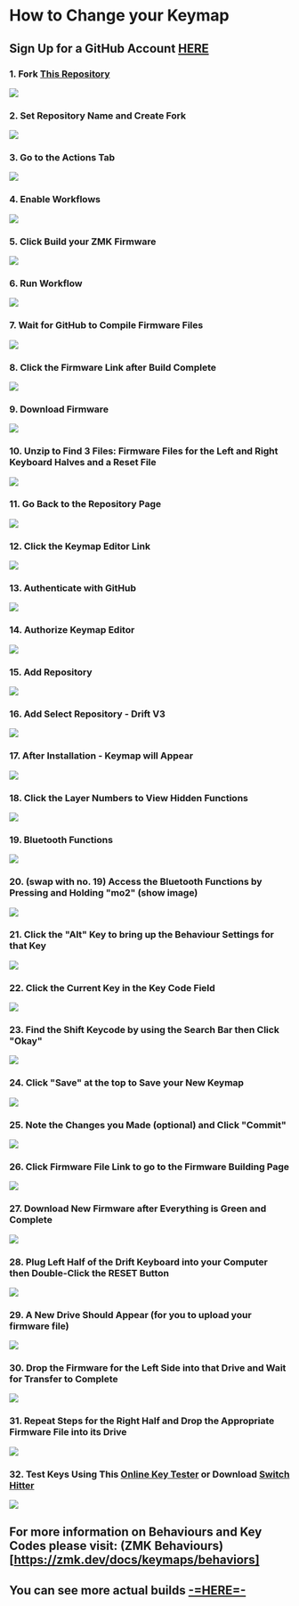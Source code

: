 # How to Change your Keymap

## Sign Up for a GitHub Account [HERE](https://github.com/)

### 1. Fork [This Repository](https://github.com/Timception/zmk-config-drift-v3-editor)  
<img src="images/1.png"><br/>

### 2. Set Repository Name and Create Fork  
<img src="images/2.png"><br/>

### 3. Go to the Actions Tab  
<img src="images/3.png"><br/>

### 4. Enable Workflows  
<img src="images/4.png"><br/>

### 5. Click Build your ZMK Firmware  
<img src="images/5.png"><br/>

### 6. Run Workflow  
<img src="images/6.png"><br/>

### 7. Wait for GitHub to Compile Firmware Files  
<img src="images/7.png"><br/>

### 8. Click the Firmware Link after Build Complete  
<img src="images/8.png"><br/>

### 9. Download Firmware  
<img src="images/9.png"><br/>

### 10. Unzip to Find 3 Files: Firmware Files for the Left and Right Keyboard Halves and a Reset File  
<img src="images/10.png"><br/>

### 11. Go Back to the Repository Page  
<img src="images/11.png"><br/>

### 12. Click the Keymap Editor Link  
<img src="images/12.png"><br/>

### 13. Authenticate with GitHub  
<img src="images/13.png"><br/>

### 14. Authorize Keymap Editor  
<img src="images/14.png"><br/>

### 15. Add Repository  
<img src="images/15.png"><br/>

### 16. Add Select Repository - Drift V3  
<img src="images/16.png"><br/>

### 17. After Installation - Keymap will Appear  
<img src="images/17.png"><br/>

### 18. Click the Layer Numbers to View Hidden Functions  
<img src="images/18.png"><br/>

### 19. Bluetooth Functions  
<img src="images/19.png"><br/>

### 20. (swap with no. 19) Access the Bluetooth Functions by Pressing and Holding "mo2" (show image)  
<img src="images/20.png"><br/>

### 21. Click the "Alt" Key to bring up the Behaviour Settings for that Key  
<img src="images/21.png"><br/>

### 22. Click the Current Key in the Key Code Field  
<img src="images/22.png"><br/>

### 23. Find the Shift Keycode by using the Search Bar then Click "Okay"  
<img src="images/23.png"><br/>

### 24. Click "Save" at the top to Save your New Keymap  
<img src="images/24.png"><br/>

### 25. Note the Changes you Made (optional) and Click "Commit"  
<img src="images/25.png"><br/>

### 26. Click Firmware File Link to go to the Firmware Building Page  
<img src="images/26.png"><br/>

### 27. Download New Firmware after Everything is Green and Complete  
<img src="images/27.png"><br/>

### 28. Plug Left Half of the Drift Keyboard into your Computer then Double-Click the RESET Button  
<img src="images/28.png"><br/>

### 29. A New Drive Should Appear (for you to upload your firmware file)  
<img src="images/29.png"><br/>

### 30. Drop the Firmware for the Left Side into that Drive and Wait for Transfer to Complete  
<img src="images/30.png"><br/>

### 31. Repeat Steps for the Right Half and Drop the Appropriate Firmware File into its Drive  
<img src="images/31.png"><br/>

### 32. Test Keys Using This [Online Key Tester](https://www.keyboardtester.com/tester.html) or Download [Switch Hitter](https://www.majorgeeks.com/files/details/switch_hitter.html)  
<img src="images/32.png"><br/>

## For more information on Behaviours and Key Codes please visit: (ZMK Behaviours)[https://zmk.dev/docs/keymaps/behaviors]  


## You can see more actual builds [-=HERE=-](https://www.instagram.com/majin_keyboards)  